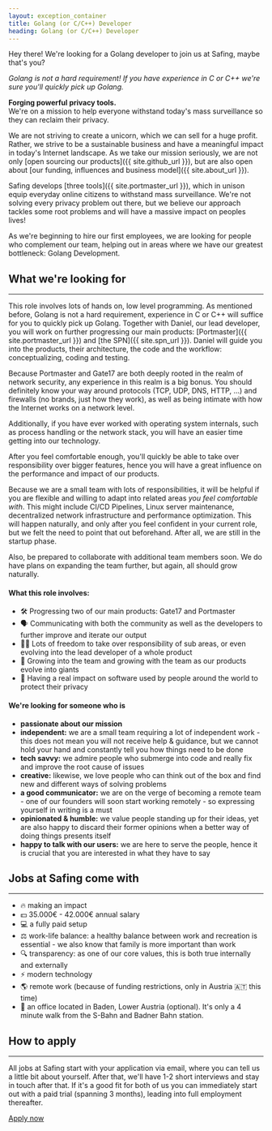 ```yaml
---
layout: exception_container
title: Golang (or C/C++) Developer
heading: Golang (or C/C++) Developer
---
```


Hey there! We're looking for a Golang developer to join us at Safing, maybe that's you?

<i>Golang is not a hard requirement! If you have experience in C or C++ we're sure you'll quickly pick up Golang.</i>

<div class="ui stacked segment">
  <p>
    <b>Forging powerful privacy tools.</b><br/>
    We're on a mission to help everyone withstand today's mass surveillance so they can reclaim their privacy.
  </p>
</div>

We are not striving to create a unicorn, which we can sell for a huge profit. Rather, we strive to be a sustainable business and have a meaningful impact in today's Internet landscape. As we take our mission seriously, we are not only [open sourcing our products]({{ site.github_url }}), but are also open about [our funding, influences and business model]({{ site.about_url }}).

Safing develops [three tools]({{ site.portmaster_url }}), which in unison equip everyday online citizens to withstand mass surveillance. We're not solving every privacy problem out there, but we believe our approach tackles some root problems and will have a massive impact on peoples lives!

As we're beginning to hire our first employees, we are looking for people who complement our team, helping out in areas where we have our greatest bottleneck: Golang Development.

## What we're looking for
----------------

This role involves lots of hands on, low level programming. As mentioned before, Golang is not a hard requirement, experience in C or C++ will suffice for you to quickly pick up Golang. Together with Daniel, our lead developer, you will work on further progressing our main products: [Portmaster]({{ site.portmaster_url }}) and [the SPN]({{ site.spn_url }}). Daniel will guide you into the products, their architecture, the code and the workflow: conceptualizing, coding and testing.

Because Portmaster and Gate17 are both deeply rooted in the realm of network security, any experience in this realm is a big bonus. You should definitely know your way around protocols (TCP, UDP, DNS, HTTP, ...) and firewalls (no brands, just how they work), as well as being intimate with how the Internet works on a network level.

Additionally, if you have ever worked with operating system internals, such as process handling or the network stack, you will have an easier time getting into our technology.

After you feel comfortable enough, you'll quickly be able to take over responsibility over bigger features, hence you will have a great influence on the performance and impact of our products.

Because we are a small team with lots of responsibilities, it will be helpful if you are flexible and willing to adapt into related areas _you feel comfortable with_. This might include CI/CD Pipelines, Linux server maintenance, decentralized network infrastructure and performance optimization.
This will happen naturally, and only after you feel confident in your current role, but we felt the need to point that out beforehand. After all, we are still in the startup phase.

Also, be prepared to collaborate with additional team members soon. We do have plans on expanding the team further, but again, all should grow naturally.

#### What this role involves:

- 🛠 Progressing two of our main products: Gate17 and Portmaster
- 🗣 Communicating with both the community as well as the developers to further improve and iterate our output
- 👩‍💻 Lots of freedom to take over responsibility of sub areas, or even evolving into the lead developer of a whole product
- 🚀 Growing into the team and growing with the team as our products evolve into giants
- 🌟 Having a real impact on software used by people around the world to protect their privacy

#### We're looking for someone who is

- **passionate about our mission**
- **independent:** we are a small team requiring a lot of independent work - this does not mean you will not receive help & guidance, but we cannot hold your hand and constantly tell you how things need to be done
- **tech savvy:** we admire people who submerge into code and really fix and improve the root cause of issues
- **creative:** likewise, we love people who can think out of the box and find new and different ways of solving problems
- **a good communicator:** we are on the verge of becoming a remote team - one of our founders will soon start working remotely - so expressing yourself in writing is a must
- **opinionated & humble:** we value people standing up for their ideas, yet are also happy to discard their former opinions when a better way of doing things presents itself
- **happy to talk with our users:** we are here to serve the people, hence it is crucial that you are interested in what they have to say

## Jobs at Safing come with
----------------

- 🔥 making an impact
- 💵 35.000€ - 42.000€ annual salary
- 💻 a fully paid setup
- ⚖️ work-life balance: a healthy balance between work and recreation is essential - we also know that family is more important than work
- 🔍 transparency: as one of our core values, this is both true internally and externally
- ⚡️ modern technology
- 🌎 remote work (because of funding restrictions, only in Austria 🇦🇹 this time)
- 🏢 an office located in Baden, Lower Austria (optional). It's only a 4 minute walk from the S-Bahn and Badner Bahn station.

## How to apply
----------------

All jobs at Safing start with your application via email, where you can tell us a little bit about yourself. After that, we'll have 1-2 short interviews and stay in touch after that. If it's a good fit for both of us you can immediately start out with a paid trial (spanning 3 months), leading into full employment thereafter.

<div class="ui centered row">
  <div class="ui basic segment">
    <a class="ui safing-primary button" href="mailto:hello@safing.io">
      Apply now
    </a>
  </div>
</div>
